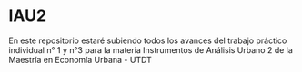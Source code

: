 # IAU2
En este repositorio estaré subiendo todos los avances del trabajo práctico individual n° 1 y n°3 para la materia Instrumentos de Análisis Urbano 2 de la Maestría en Economía Urbana - UTDT
